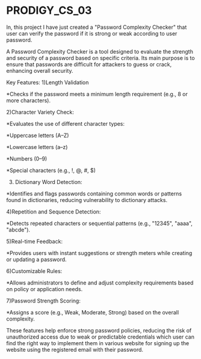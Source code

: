 # PRODIGY_CS_03
In, this project I have just created a "Password Complexity Checker" that user can verify the password if it is strong or weak according to user password.

A Password Complexity Checker is a tool designed to evaluate the strength and security of a password based on specific criteria. Its main purpose is to ensure that passwords are difficult for attackers to guess or crack, enhancing overall security.

Key Features:
1)Length Validation

*Checks if the password meets a minimum length requirement (e.g., 8 or more characters).

2)Character Variety Check:

*Evaluates the use of different character types:

*Uppercase letters (A–Z)

*Lowercase letters (a–z)

*Numbers (0–9)

*Special characters (e.g., !, @, #, $)

3) Dictionary Word Detection:

*Identifies and flags passwords containing common words or patterns found in dictionaries, reducing vulnerability to dictionary attacks.

4)Repetition and Sequence Detection:

*Detects repeated characters or sequential patterns (e.g., "12345", "aaaa", "abcde").

5)Real-time Feedback:

*Provides users with instant suggestions or strength meters while creating or updating a password.

6)Customizable Rules:

*Allows administrators to define and adjust complexity requirements based on policy or application needs.

7)Password Strength Scoring:

*Assigns a score (e.g., Weak, Moderate, Strong) based on the overall complexity.

These features help enforce strong password policies, reducing the risk of unauthorized access due to weak or predictable credentials which user can find the right way to implement them in various website for signing up the website using the registered email with their password.





